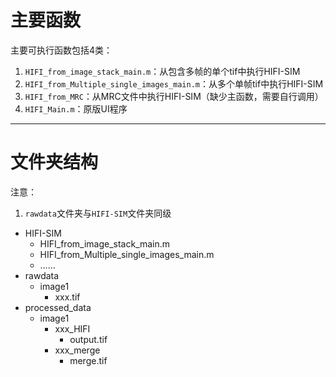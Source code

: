 # 主要函数

主要可执行函数包括4类：

1. `HIFI_from_image_stack_main.m`：从包含多帧的单个tif中执行HIFI-SIM
2. `HIFI_from_Multiple_single_images_main.m`：从多个单帧tif中执行HIFI-SIM
3. `HIFI_from_MRC`：从MRC文件中执行HIFI-SIM（缺少主函数，需要自行调用）
4. `HIFI_Main.m`：原版UI程序

---

# 文件夹结构

注意：

1. `rawdata`文件夹与`HIFI-SIM`文件夹同级

- HIFI-SIM
    - HIFI_from_image_stack_main.m
    - HIFI_from_Multiple_single_images_main.m
    - ……
- rawdata
    - image1
        - xxx.tif
- processed_data
    - image1
        - xxx_HIFI
            - output.tif
        - xxx_merge
            - merge.tif